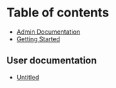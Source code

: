 # Table of contents

* [Admin Documentation](README.md)
* [Getting Started](started.md)

## User documentation

* [Untitled](user-documentation/untitled.md)


